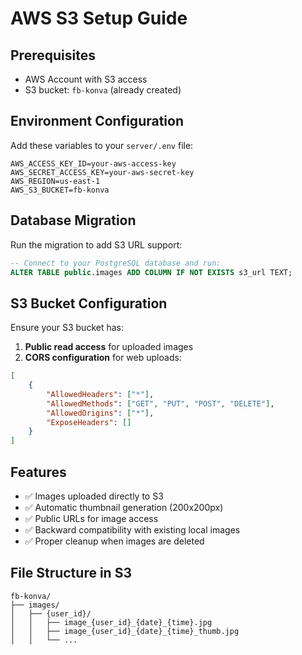 # AWS S3 Setup Guide

## Prerequisites
- AWS Account with S3 access
- S3 bucket: `fb-konva` (already created)

## Environment Configuration

Add these variables to your `server/.env` file:

```env
AWS_ACCESS_KEY_ID=your-aws-access-key
AWS_SECRET_ACCESS_KEY=your-aws-secret-key
AWS_REGION=us-east-1
AWS_S3_BUCKET=fb-konva
```

## Database Migration

Run the migration to add S3 URL support:

```sql
-- Connect to your PostgreSQL database and run:
ALTER TABLE public.images ADD COLUMN IF NOT EXISTS s3_url TEXT;
```

## S3 Bucket Configuration

Ensure your S3 bucket has:
1. **Public read access** for uploaded images
2. **CORS configuration** for web uploads:

```json
[
    {
        "AllowedHeaders": ["*"],
        "AllowedMethods": ["GET", "PUT", "POST", "DELETE"],
        "AllowedOrigins": ["*"],
        "ExposeHeaders": []
    }
]
```

## Features
- ✅ Images uploaded directly to S3
- ✅ Automatic thumbnail generation (200x200px)
- ✅ Public URLs for image access
- ✅ Backward compatibility with existing local images
- ✅ Proper cleanup when images are deleted

## File Structure in S3
```
fb-konva/
├── images/
│   ├── {user_id}/
│   │   ├── image_{user_id}_{date}_{time}.jpg
│   │   ├── image_{user_id}_{date}_{time}_thumb.jpg
│   │   └── ...
```